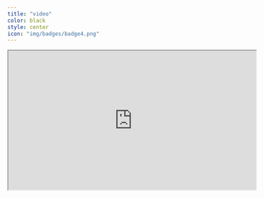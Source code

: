 ```yaml
---
title: "video"
color: black
style: center
icon: "img/badges/badge4.png"
---
```


<iframe width="560" height="315" src="https://www.youtube.com/embed/zZtPmzJgyxs" frameborder="3" ></iframe>
